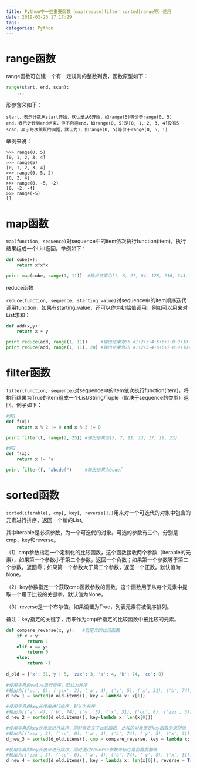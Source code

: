 ```yaml
---
title: Python中一些重要函数（map|reduce|filter|sorted|range等）使用
date: 2019-02-26 17:17:29
tags:
categories: Python
---
```


# range函数

range函数可创建一个有一定规则的整数列表，函数原型如下：

```python
range(start, end, scan):
    ...
```

形参含义如下：

    start，表示计数从start开始，默认是从0开始，如range(5)等价于range(0, 5)
    end，表示计数到end结束，但不包括end，如range(0, 5)是[0, 1, 2, 3, 4]没有5
    scan，表示每次跳跃的间距，默认为1，如range(0, 5)等价于range(0, 5, 1)

举例来说：

    >>> range(0, 5)
    [0, 1, 2, 3, 4]
    >>> range(5)
    [0, 1, 2, 3, 4]
    >>> range(0, 5, 2)
    [0, 2, 4]
    >>> range(0, -5, -2)
    [0, -2, -4]
    >>> range(-5)
    []

# map函数

`map(function, sequence)`对sequence中的item依次执行function(item)，执行结果组成一个List返回。举例如下：

```python
def cube(x):
    return x*x*x

print map(cube, range(1, 11))  #输出结果为[1, 8, 27, 64, 125, 216, 343, 512, 729, 1000]
```

reduce函数

`reduce(function, sequence, starting_value)`对sequence中的item顺序迭代调用function，如果有starting_value，还可以作为初始值调用，例如可以用来对List求和：

```python
def add(x,y):
    return x + y

print reduce(add, range(1, 11))     #输出结果为55 #1+2+3+4+5+6+7+8+9+10
print reduce(add, range(1, 11), 20) #输出结果为75 #1+2+3+4+5+6+7+8+9+10+20
```

# filter函数

`filter(function, sequence)`对sequence中的item依次执行function(item)，将执行结果为True的item组成一个List/String/Tuple（取决于sequence的类型）返回。例子如下：

```python
#例1
def f(x):
    return x % 2 != 0 and x % 3 != 0

print filter(f, range(2, 25)) #输出结果为[5, 7, 11, 13, 17, 19, 23]

#例2
def f(x):
    return x != 'a'

print filter(f, "abcdef")     #输出结果为bcdef
```

# sorted函数

`sorted(iterable[, cmp[, key[, reverse]]])`用来对一个可迭代的对象中包含的元素进行排序，返回一个新的List。

其中iterable是必须参数，为一个可迭代的对象。可选的参数有三个，分别是cmp、key和reverse。

（1）cmp参数指定一个定制化的比较函数，这个函数接收两个参数（iterable的元素），如果第一个参数小于第二个参数，返回一个负数；如果第一个参数等于第二个参数，返回零；如果第一个参数大于第二个参数，返回一个正数。默认值为None。

（2）key参数指定一个获取cmp函数参数的函数，这个函数用于从每个元素中提取一个用于比较的关键字。默认值为None。

（3）reverse是一个布尔值。如果设置为True，列表元素将被倒序排列。

备注：key指定的关键字，用来作为cmp所指定的比较函数中被比较的元素。

```python
def compare_reverse(x, y):   #自定义的比较函数
    if x < y:
        return 1
    elif x == y:
        return 0
    else:
        return -1
 
d_old = {'x': 31,'y': 5, 'zzx': 3, 'a': 4, 'b': 74, 'cc': 0}
 
#使用字典的value进行排序，默认为升序
#输出为[('cc', 0), ('zzx', 3), ('a', 4), ('y', 5), ('x', 31), ('b', 74)]
d_new_1 = sorted(d_old.items(), key = lambda x: x[1])

#使用字典的key长度来进行排序，默认为升序
#输出为[('a', 4), ('b', 74), ('y', 5), ('x', 31), ('cc', 0), ('zzx', 3)]
d_new_2 = sorted(d_old.items(), key=lambda x: len(x[0]))

#使用字典的key长度来进行排序，同时自定义了比较函数，比较的对象还是key函数的返回值
#输出为[('zzx', 3), ('cc', 0), ('a', 4), ('b', 74), ('y', 5), ('x', 31)]
d_new_3 = sorted(d_old.items(), cmp = compare_reverse, key = lambda x: len(x[0]))

#使用字典的key长度来进行排序，同时通过reverse参数来标注是否需要翻转
#输出为[('zzx', 3), ('cc', 0), ('a', 4), ('b', 74), ('y', 5), ('x', 31)]
d_new_4 = sorted(d_old.items(), key = lambda x: len(x[0]), reverse = True)
```
